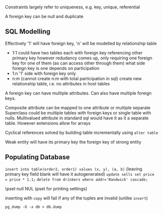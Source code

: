 <!-- SPDX-License-Identifier: zlib-acknowledgement -->
Constraints largely refer to uniqueness, e.g. key, unique, referential

A foreign key can be null and duplicate

## SQL Modelling
Effectively '1' will have foreign key, 'n' will be modelled by relationship table
* 1:1 
  could have two tables each with foreign key referencing other primary key
  however redudancy comes up, only requiring one foreign key for one of them (as can access other through them)
  what side foreign key is one depends on participation
* 1:n
  '1' side with foreign key only
* n:m (cannot create n:m with total participation in sql)
  create new relationship table, i.e. no attributes in host tables

A foreign key can have multiple attributes.
Can also have multiple foreign keys.

Composite attribute can be mapped to one attribute or multiple separate
Superclass  could be multiple tables with foreign keys or single table with nulls.
Multivalued attribute in standard sql would have it as it a separate table. However extensions allow for arrays

Cyclical references solved by building table incrementally using `alter table`

Weak entity will have its primary key the foreign key of strong entity

## Populating Database
`insert into table(order2, order1) values (x, y), (a, b)`
(leaving primary key field blank will have it autogenerated)
`update sells set price = price * 1.1;`
`delete from drinkers where addr='Randwick' cascade;`

\pset null NUL (pset for printing settings)

inserting with `copy` will fail if any of the tuples are invalid (unlike `insert`)

`pg_dump -O -x db > db.dump`
